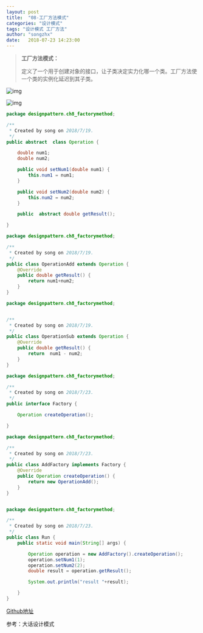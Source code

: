 ```yaml
---
layout: post
title:  "08-工厂方法模式"
categories: "设计模式"
tags: "设计模式 工厂方法"
author: "songzhx"
date:   2018-07-23 14:23:00
---
```


> **工厂方法模式：**
>
> 定义了一个用于创建对象的接口，让子类决定实力化哪一个类。工厂方法使一个类的实例化延迟到其子类。



![img](http://ww1.sinaimg.cn/large/006tNc79gy1g650s286thj31940lm77d.jpg)

![img](https://ws1.sinaimg.cn/large/006tKfTcgy1ftjsny2lxoj319o0rw0xl.jpg)



```java
package designpattern.ch8_factorymethod;

/**
 * Created by song on 2018/7/19.
 */
public abstract  class Operation {

    double num1;
    double num2;

    public void setNum1(double num1) {
        this.num1 = num1;
    }

    public void setNum2(double num2) {
        this.num2 = num2;
    }

    public  abstract double getResult();

}

```

```java
package designpattern.ch8_factorymethod;

/**
 * Created by song on 2018/7/19.
 */
public class OperationAdd extends Operation {
    @Override
    public double getResult() {
        return num1+num2;
    }
}

```

```java
package designpattern.ch8_factorymethod;


/**
 * Created by song on 2018/7/19.
 */
public class OperationSub extends Operation {
    @Override
    public double getResult() {
        return  num1 - num2;
    }
}

```


```java
package designpattern.ch8_factorymethod;

/**
 * Created by song on 2018/7/23.
 */
public interface Factory {

    Operation createOperation();

}

```

```java
package designpattern.ch8_factorymethod;

/**
 * Created by song on 2018/7/23.
 */
public class AddFactory implements Factory {
    @Override
    public Operation createOperation() {
        return new OperationAdd();
    }
}

```

```java

package designpattern.ch8_factorymethod;

/**
 * Created by song on 2018/7/23.
 */
public class Run {
    public static void main(String[] args) {

        Operation operation = new AddFactory().createOperation();
        operation.setNum1(1);
        operation.setNum2(2);
        double result = operation.getResult();

        System.out.println("result "+result);

    }
}

```




[Github地址](https://github.com/zhenxing914/designpattern/tree/master/src/main/java/designpattern)

参考：大话设计模式
